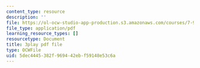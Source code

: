 ```yaml
---
content_type: resource
description: ''
file: https://ol-ocw-studio-app-production.s3.amazonaws.com/courses/7-91j-foundations-of-computational-and-systems-biology-spring-2014/5dec4445382f969442ebf59148e53c6a_KYQ2dPW5nEU.pdf
file_type: application/pdf
learning_resource_types: []
resourcetype: Document
title: 3play pdf file
type: OCWFile
uid: 5dec4445-382f-9694-42eb-f59148e53c6a
---
```


